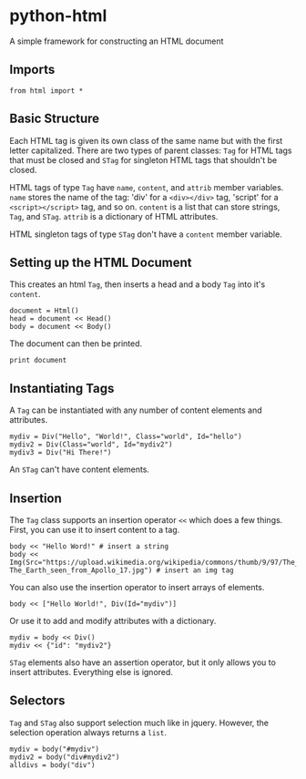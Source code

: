 # python-html
A simple framework for constructing an HTML document

## Imports
```
from html import *
```

## Basic Structure

Each HTML tag is given its own class of the same name but with the first letter capitalized. There are two types of parent classes: `Tag` for HTML tags that must be closed and `STag` for singleton HTML tags that shouldn't be closed.

HTML tags of type `Tag` have `name`, `content`, and `attrib` member variables. `name` stores the name of the tag: 'div' for a `<div></div>` tag, 'script' for a `<script></script>` tag, and so on. `content` is a list that can store strings, `Tag`, and `STag`. `attrib` is a dictionary of HTML attributes.

HTML singleton tags of type `STag` don't have a `content` member variable.

## Setting up the HTML Document

This creates an html `Tag`, then inserts a head and a body `Tag` into it's `content`.

```
document = Html()
head = document << Head()
body = document << Body()
```

The document can then be printed.

```
print document
```

## Instantiating Tags

A `Tag` can be instantiated with any number of content elements and attributes.

```
mydiv = Div("Hello", "World!", Class="world", Id="hello")
mydiv2 = Div(Class="world", Id="mydiv2")
mydiv3 = Div("Hi There!")
```

An `STag` can't have content elements.

## Insertion

The `Tag` class supports an insertion operator `<<` which does a few things. First, you can use it to insert content to a tag.

```
body << "Hello Word!" # insert a string
body << Img(Src="https://upload.wikimedia.org/wikipedia/commons/thumb/9/97/The_Earth_seen_from_Apollo_17.jpg/260px-The_Earth_seen_from_Apollo_17.jpg") # insert an img tag
```

You can also use the insertion operator to insert arrays of elements.

```
body << ["Hello World!", Div(Id="mydiv")]
```

Or use it to add and modify attributes with a dictionary.

```
mydiv = body << Div()
mydiv << {"id": "mydiv2"}
```

`STag` elements also have an assertion operator, but it only allows you to insert attributes. Everything else is ignored.

## Selectors

`Tag` and `STag` also support selection much like in jquery. However, the selection operation always returns a `list`.

```
mydiv = body("#mydiv")
mydiv2 = body("div#mydiv2")
alldivs = body("div")
```


